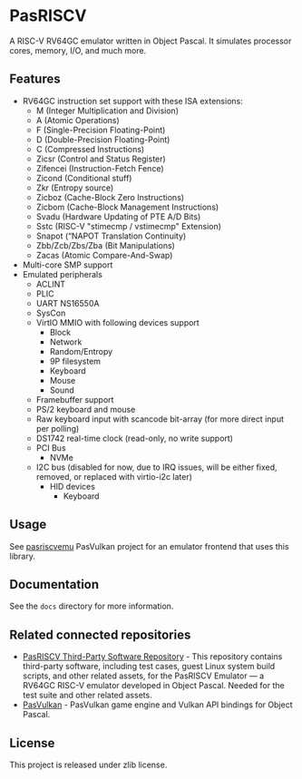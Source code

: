 # PasRISCV

A RISC-V RV64GC emulator written in Object Pascal. It simulates processor cores, memory, I/O, and much more.

## Features

- RV64GC instruction set support with these ISA extensions:  
  - M (Integer Multiplication and Division)  
  - A (Atomic Operations)  
  - F (Single-Precision Floating-Point)  
  - D (Double-Precision Floating-Point)  
  - C (Compressed Instructions)
  - Zicsr (Control and Status Register)
  - Zifencei (Instruction-Fetch Fence)
  - Zicond (Conditional stuff)
  - Zkr (Entropy source)
  - Zicboz (Cache-Block Zero Instructions)
  - Zicbom (Cache-Block Management Instructions)
  - Svadu (Hardware Updating of PTE A/D Bits) 
  - Sstc (RISC-V "stimecmp / vstimecmp" Extension)
  - Snapot (“NAPOT Translation Continuity)
  - Zbb/Zcb/Zbs/Zba (Bit Manipulations)
  - Zacas (Atomic Compare-And-Swap)
- Multi-core SMP support
- Emulated peripherals
  - ACLINT
  - PLIC
  - UART NS16550A
  - SysCon   
  - VirtIO MMIO with following devices support
    - Block
    - Network
    - Random/Entropy
    - 9P filesystem
    - Keyboard
    - Mouse
    - Sound
  - Framebuffer support
  - PS/2 keyboard and mouse
  - Raw keyboard input with scancode bit-array (for more direct input per polling) 
  - DS1742 real-time clock (read-only, no write support)
  - PCI Bus
    - NVMe
  - I2C bus (disabled for now, due to IRQ issues, will be either fixed, removed, or replaced with virtio-i2c later)
    - HID devices
      - Keyboard

## Usage

See [pasriscvemu](https://github.com/BeRo1985/pasriscvemu) PasVulkan project for an emulator frontend that uses this library.

## Documentation

See the `docs` directory for more information.

## Related connected repositories

- [PasRISCV Third-Party Software Repository](https://github.com/BeRo1985/pasriscv_software) - This repository contains third-party software, including test cases, guest Linux system build scripts, and other related assets, for the PasRISCV Emulator — a RV64GC RISC-V emulator developed in Object Pascal. Needed for the test suite and other related assets.
- [PasVulkan](https://github.com/BeRo1985/pasvulkan) - PasVulkan game engine and Vulkan API bindings for Object Pascal.

## License

This project is released under zlib license.